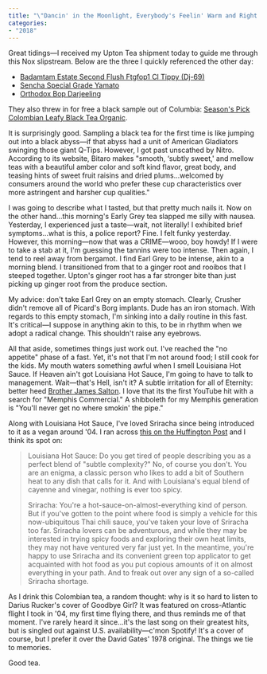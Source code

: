 ```yaml
---
title: "\"Dancin' in the Moonlight, Everybody's Feelin' Warm and Right.\""
categories:
- "2018"
---
```


Great tidings—I received my Upton Tea shipment today to guide me through this Nox slipstream. Below are the three I quickly referenced the other day:

* [Badamtam Estate Second Flush Ftgfop1 Cl Tippy (Dj-69)](http://www.uptontea.com/darjeeling-tea/)
* [Sencha Special Grade Yamato](http://www.uptontea.com/japanese-green-tea/sencha-special-grade-yamato/p/V00201/) 
* [Orthodox Bop Darjeeling](http://www.uptontea.com/darjeeling-tea/orthodox-bop-darjeeling/p/V00120/) 

They also threw in for free a black sample out of Columbia: [Season's Pick Colombian Leafy Black Tea Organic](http://www.uptontea.com/colombian-black-tea/seasons-pick-colombian-leafy-black-tea-organic/p/V00634/).

It is surprisingly good.  Sampling a black tea for the first time is like jumping out into a black abyss—if that abyss had a unit of American Gladiators swinging those giant Q-Tips. However, I got past unscathed by Nitro. According to its website, Bitaro makes "smooth, ‘subtly sweet,' and mellow teas with a beautiful amber color and soft kind flavor, great body, and teasing hints of sweet fruit raisins and dried plums...welcomed by consumers around the world who prefer these cup characteristics over more astringent and harsher cup qualities."

I was going to describe what I tasted, but that pretty much nails it. Now on the other hand...this morning's Early Grey tea slapped me silly with nausea. Yesterday, I experienced just a taste—wait, not literally! I exhibited brief symptoms...what is this, a police report?  Fine. I felt funky yesterday. However, this morning—now that was a CRIME—wooo, boy howdy! If I were to take a stab at it, I'm guessing the tannins were too intense. Then again, I tend to reel away from bergamot. I find Earl Grey to be intense, akin to a morning blend. I transitioned from that to a ginger root and rooibos that I steeped together. Upton's ginger root has a far stronger bite than just picking up ginger root from the produce section.

My advice: don't take Earl Grey on an empty stomach. Clearly, Crusher didn't remove all of Picard's Borg implants. Dude has an iron stomach.
With regards to this empty stomach, I'm sinking into a daily routine in this fast. It's critical—I suppose in anything akin to this, to be in rhythm when we adopt a radical change. This shouldn't raise any eyebrows.

All that aside, sometimes things just work out. I've reached the "no appetite" phase of a fast. Yet, it's not that I'm not around food; I still cook for the kids. My mouth waters something awful when I smell Louisiana Hot Sauce. If Heaven ain't got Louisiana Hot Sauce, I'm going to have to talk to management. Wait—that's Hell, isn't it? A subtle irritation for all of Eternity: better heed [Brother James Salton](https://www.youtube.com/watch?v=rI0gt7vxNCQ). I love that its the first YouTube hit with a search for "Memphis Commercial."  A shibboleth for my Memphis generation is "You'll never get no where smokin' the pipe."

Along with Louisiana Hot Sauce, I've loved Sriracha since being introduced to it as a vegan around '04. I ran across [this on the Huffington Post](https://www.huffingtonpost.com/2014/01/24/favorite-hot-sauces_n_4080846.html) and I think its spot on:

> Louisiana Hot Sauce: Do you get tired of people describing you as a perfect blend of "subtle complexity?" No, of course you don't. You are an enigma, a classic person who likes to add a bit of Southern heat to any dish that calls for it. And with Louisiana's equal blend of cayenne and vinegar, nothing is ever too spicy.
>    
> Sriracha: You're a hot-sauce-on-almost-everything kind of person. But if you've gotten to the point where food is simply a vehicle for this now-ubiquitous Thai chili sauce, you've taken your love of Sriracha too far. Sriracha lovers can be adventurous, and while they may be interested in trying spicy foods and exploring their own heat limits, they may not have ventured very far just yet. In the meantime, you're happy to use Sriracha and its convenient green top applicator to get acquainted with hot food as you put copious amounts of it on almost everything in your path. And to freak out over any sign of a so-called Sriracha shortage.

As I drink this Colombian tea, a random thought: why is it so hard to listen to Darius Rucker's cover of Goodbye Girl? It was featured on cross-Atlantic flight I took in '04, my first time flying there, and thus reminds me of that moment.  I've rarely heard it since...it's the last song on their greatest hits, but is singled out against U.S. availability—c'mon Spotify!  It's a cover of course, but I prefer it over the David Gates' 1978 original. The things we tie to memories.

Good tea.